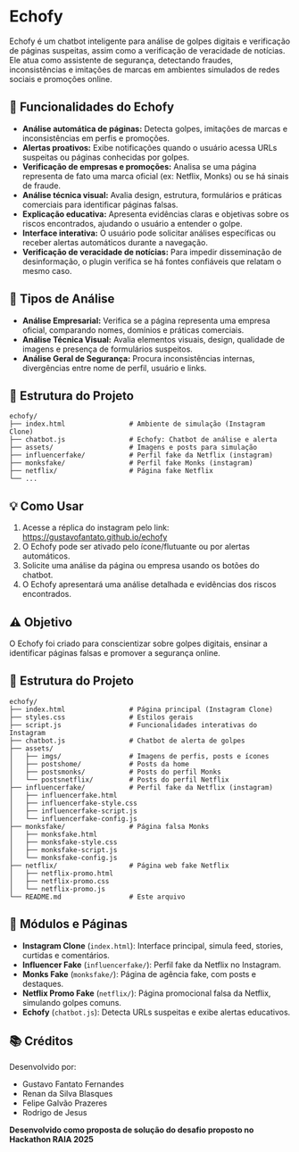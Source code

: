 
# Echofy

Echofy é um chatbot inteligente para análise de golpes digitais e verificação de páginas suspeitas, assim como a verificação de veracidade de notícias. Ele atua como assistente de segurança, detectando fraudes, inconsistências e imitações de marcas em ambientes simulados de redes sociais e promoções online.

## 🚀 Funcionalidades do Echofy

- **Análise automática de páginas:** Detecta golpes, imitações de marcas e inconsistências em perfis e promoções.
- **Alertas proativos:** Exibe notificações quando o usuário acessa URLs suspeitas ou páginas conhecidas por golpes.
- **Verificação de empresas e promoções:** Analisa se uma página representa de fato uma marca oficial (ex: Netflix, Monks) ou se há sinais de fraude.
- **Análise técnica visual:** Avalia design, estrutura, formulários e práticas comerciais para identificar páginas falsas.
- **Explicação educativa:** Apresenta evidências claras e objetivas sobre os riscos encontrados, ajudando o usuário a entender o golpe.
- **Interface interativa:** O usuário pode solicitar análises específicas ou receber alertas automáticos durante a navegação.
- **Verificação de veracidade de notícias:** Para impedir disseminação de desinformação, o plugin verifica se há fontes confiáveis que relatam o mesmo caso.

## 🔎 Tipos de Análise

- **Análise Empresarial:** Verifica se a página representa uma empresa oficial, comparando nomes, domínios e práticas comerciais.
- **Análise Técnica Visual:** Avalia elementos visuais, design, qualidade de imagens e presença de formulários suspeitos.
- **Análise Geral de Segurança:** Procura inconsistências internas, divergências entre nome de perfil, usuário e links.

## 📁 Estrutura do Projeto

```
echofy/
├── index.html                # Ambiente de simulação (Instagram Clone)
├── chatbot.js                # Echofy: Chatbot de análise e alerta
├── assets/                   # Imagens e posts para simulação
├── influencerfake/           # Perfil fake da Netflix (instagram)
├── monksfake/                # Perfil fake Monks (instagram)
├── netflix/                  # Página fake Netflix
└── ...
```

## 💡 Como Usar

1. Acesse a réplica do instagram pelo link: https://gustavofantato.github.io/echofy
2. O Echofy pode ser ativado pelo ícone/flutuante ou por alertas automáticos.
3. Solicite uma análise da página ou empresa usando os botões do chatbot.
4. O Echofy apresentará uma análise detalhada e evidências dos riscos encontrados.

## ⚠️ Objetivo 

O Echofy foi criado para conscientizar sobre golpes digitais, ensinar a identificar páginas falsas e promover a segurança online.


## 📁 Estrutura do Projeto

```
echofy/
├── index.html                # Página principal (Instagram Clone)
├── styles.css                # Estilos gerais
├── script.js                 # Funcionalidades interativas do Instagram
├── chatbot.js                # Chatbot de alerta de golpes
├── assets/
│   ├── imgs/                 # Imagens de perfis, posts e ícones
│   ├── postshome/            # Posts da home
│   ├── postsmonks/           # Posts do perfil Monks
│   └── postsnetflix/         # Posts do perfil Netflix
├── influencerfake/           # Perfil fake da Netflix (instagram)
│   ├── influencerfake.html
│   ├── influencerfake-style.css
│   ├── influencerfake-script.js
│   └── influencerfake-config.js
├── monksfake/                # Página falsa Monks
│   ├── monksfake.html
│   ├── monksfake-style.css
│   ├── monksfake-script.js
│   └── monksfake-config.js
├── netflix/                  # Página web fake Netflix
│   ├── netflix-promo.html
│   ├── netflix-promo.css
│   └── netflix-promo.js
└── README.md                 # Este arquivo
```

## 🧩 Módulos e Páginas

- **Instagram Clone** (`index.html`): Interface principal, simula feed, stories, curtidas e comentários.
- **Influencer Fake** (`influencerfake/`): Perfil fake da Netflix no Instagram.
- **Monks Fake** (`monksfake/`): Página de agência fake, com posts e destaques.
- **Netflix Promo Fake** (`netflix/`): Página promocional falsa da Netflix, simulando golpes comuns.
- **Echofy** (`chatbot.js`): Detecta URLs suspeitas e exibe alertas educativos.


## 📚 Créditos

Desenvolvido por:
 - Gustavo Fantato Fernandes
 - Renan da Silva Blasques 
 - Felipe Galvão Prazeres
 - Rodrigo de Jesus
   
**Desenvolvido como proposta de solução do desafio proposto no Hackathon RAIA 2025**


